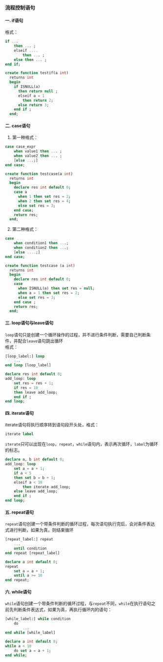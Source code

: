 ### 流程控制语句
#### 一. if语句
格式：
```sql
if ...
    then ... ;
    elseif ....
        then ... ;
    else then ... ;
end if;
```
```sql
create function testif(a int)
  returns int
  begin
    if ISNULL(a)
      then return null ;
      elseif a = 1
        then return 2;
      else return 3;
    end if ;
  end;
```
#### 二. case语句
1. 第一种格式：
```sql
case case_expr
    when value1 then ... ;
    when value2 then ... ;
    [else ...;]
end case;
```
```sql
create function testcase(a int)
  returns int
  begin
    declare res int default 0;
    case a
      when 1 then set res = 2;
      when 2 then set res = 4;
      else set res = 3;
    end case;
    return res;
  end;
```
2. 第二种格式：
```sql
case
    when condition1 then ...;
    when condition2 then ...;
    [else ....;]
end case;
```
```sql
create function testcase (a int)
  returns int
  begin
    declare res int default 0;
    case
      when ISNULL(a) then set res = null;
      when a = 1 then set res = 2;
      else set res = 3;
    end case ;
    return res;
  end;
```
#### 三. loop语句与leave语句
`loop`语句只是创建一个循环操作的过程，并不进行条件判断，需要自己判断条件，并配合`leave`语句跳出循环    
格式：
```sql
[loop_label:] loop
    ...
end loop [loop_label]
```
```sql
declare res int default 0;
add_loop: loop
    set res = res + 1;
    if res = 10
    then leave add_loop;
    end if ;
end loop;
```
#### 四. iterate语句
iterate语句将执行顺序转到语句段开头处，格式：
```sql
iterate label
```
`iterate`只可以出现在`loop`，`repeat`，`while`语句内，表示再次循环，`label`为循环的标志。
```sql
declare a, b int default 0;
add_loop: loop
    set a = a + 1;
    if a < 5
    then set b = b + 1;
    elseif a < 10
        then iterate add_loop;
    else leave add_loop;
    end if ;
end loop;
```
#### 五. repeat语句
`repeat`语句创建一个带条件判断的循环过程，每次语句执行完后，会对条件表达式进行判断，如果为真，则结束循环
```sql
[repeat_label:] repeat
    ...
    until condition
end repeat [repeat_label]
```
```sql
declare a int default 0;
repeat
    set a = a + 1;
    until a >= 10
end repeat;
```
#### 六. while语句
`while`语句创建一个带条件判断的循环过程，与`repeat`不同，`while`在执行语句之前先判断条件表达式，如果为真，再执行循环内的语句：
```sql
[while_label:] while condition 
    do
        ...
end while [while_label]
```
```sql
declare a int default 0;
while a < 10
    do set a = a + 1;
end while;
```